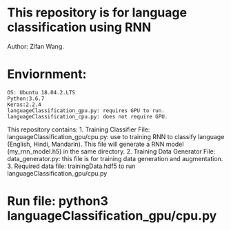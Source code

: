 # This repository is for language classification using RNN
Author: Zifan Wang.
# Enviornment: 
    OS: Ubuntu 18.04.2.LTS
    Python:3.6.7
    Keras:2.2.4
    languageClassification_gpu.py: requires GPU to run.
    languageClassification_cpu.py: does not require GPU.
This repository contains:
    1. Training Classifier File:
        languageClassification_gpu/cpu.py: use to training RNN to classify language (English, Hindi, Mandarin). This file will generate a RNN model (my_rnn_model.h5) in the same directory.
    2. Training Data Generator File:
        data_generator.py: this file is for training data generation and augmentation.
    3. Required data file: trainingData.hdf5 to run languageClassification_gpu/cpu.py
# Run file: python3 languageClassification_gpu/cpu.py